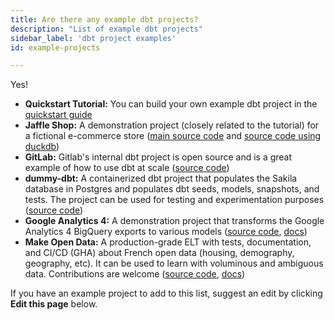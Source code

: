 ```yaml
---
title: Are there any example dbt projects?
description: "List of example dbt projects"
sidebar_label: 'dbt project examples'
id: example-projects

---
```


Yes!

* **Quickstart Tutorial:** You can build your own example dbt project in the [quickstart guide](/docs/get-started-dbt)
* **Jaffle Shop:** A demonstration project (closely related to the tutorial) for a fictional e-commerce store ([main source code](https://github.com/dbt-labs/jaffle-shop) and [source code using duckdb](https://github.com/dbt-labs/jaffle_shop_duckdb))
* **GitLab:** Gitlab's internal dbt project is open source and is a great example of how to use dbt at scale ([source code](https://gitlab.com/gitlab-data/analytics/-/tree/master/transform/snowflake-dbt))
* **dummy-dbt:** A containerized dbt project that populates the Sakila database in Postgres and populates dbt seeds, models, snapshots, and tests. The project can be used for testing and experimentation purposes ([source code](https://github.com/gmyrianthous/dbt-dummy))
* **Google Analytics 4:** A demonstration project that transforms the Google Analytics 4 BigQuery exports to various models ([source code](https://github.com/stacktonic-com/stacktonic-dbt-example-project), [docs](https://stacktonic.com/article/google-analytics-big-query-and-dbt-a-dbt-example-project))
* **Make Open Data:**  A production-grade ELT with tests, documentation, and CI/CD (GHA) about French open data (housing, demography, geography, etc). It can be used to learn with voluminous and ambiguous data. Contributions are welcome ([source code](https://github.com/make-open-data/make-open-data), [docs](https://make-open-data.fr/))

If you have an example project to add to this list, suggest an edit by clicking **Edit this page** below.
